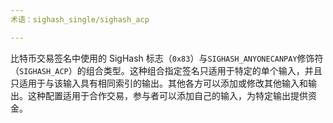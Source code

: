 ```yaml
---
术语：sighash_single/sighash_acp

---
```

比特币交易签名中使用的 SigHash 标志（`0x83`）与`SIGHASH_ANYONECANPAY`修饰符（`SIGHASH_ACP`）的组合类型。这种组合指定签名只适用于特定的单个输入，并且只适用于与该输入具有相同索引的输出。其他各方可以添加或修改其他输入和输出。这种配置适用于合作交易，参与者可以添加自己的输入，为特定输出提供资金。